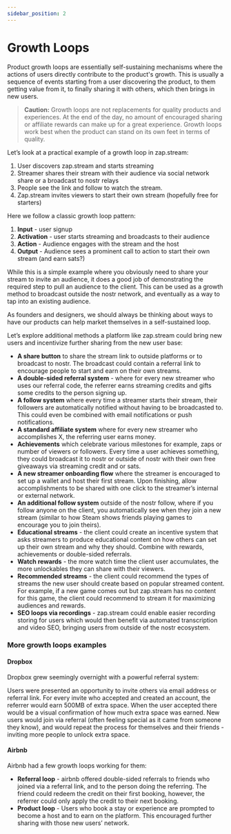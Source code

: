 ```yaml
---
sidebar_position: 2
---
```


# Growth Loops

Product growth loops are essentially self-sustaining mechanisms where the actions of users directly contribute to the product's growth. This is usually a sequence of events starting from a user discovering the product, to them getting value from it, to finally sharing it with others, which then brings in new users.

> **Caution:** 
> Growth loops are not replacements for quality products and experiences. At the end of the day, no amount of encouraged sharing or affiliate rewards can make up for a great experience. Growth loops work best when the product can stand on its own feet in terms of quality. 


Let’s look at a practical example of a growth loop in zap.stream:

1. User discovers zap.stream and starts streaming
2. Streamer shares their stream with their audience via social network share or a broadcast to nostr relays
3. People see the link and follow to watch the stream. 
4. Zap.stream invites viewers to start their own stream (hopefully free for starters)

Here we follow a classic growth loop pattern:

1. **Input** - user signup
2. **Activation** - user starts streaming and broadcasts to their audience
3. **Action** - Audience engages with the stream and the host 
4. **Output** - Audience sees a prominent call to action to start their own stream (and earn sats?)

While this is a simple example where you obviously need to share your stream to invite an audience, it does a good job of demonstrating the required step to pull an audience to the client. This can be used as a growth method to broadcast outside the nostr network, and eventually as a way to tap into an existing audience. 

As founders and designers, we should always be thinking about ways to have our products can help market themselves in a self-sustained loop. 

Let’s explore additional methods a platform like zap.stream could bring new users and incentivize further sharing from the new user base:

* **A share button** to share the stream link to outside platforms or to broadcast to nostr. The broadcast could contain a referral link to encourage people to start and earn on their own streams.
* **A double-sided referral system** - where for every new streamer who uses our referral code, the referrer earns streaming credits and gifts some credits to the person signing up. 
* **A follow system** where every time a streamer starts their stream, their followers are automatically notified without having to be broadcasted to. This could even be combined with email notifications or push notifications.
* **A standard affiliate system** where for every new streamer who accomplishes X, the referring user earns money. 
* **Achievements** which celebrate various milestones for example, zaps or number of viewers or followers. Every time a user achieves something, they could broadcast it to nostr or outside of nostr with their own free giveaways via streaming credit and or sats.  
* **A new streamer onboarding flow** where the streamer is encouraged to set up a wallet and host their first stream. Upon finishing, allow accomplishments to be shared with one click to the streamer’s internal or external network.
* **An additional follow system** outside of the nostr follow, where if you follow anyone on the client, you automatically see when they join a new stream (similar to how Steam shows friends playing games to encourage you to join theirs). 
* **Educational streams** - the client could create an incentive system that asks streamers to produce educational content on how others can set up their own stream and why they should. Combine with rewards, achievements or double-sided referrals. 
* **Watch rewards** - the more watch time the client user accumulates, the more unlockables they can share with their viewers. 
* **Recommended streams** - the client could recommend the types of streams the new user should create based on popular streamed content. For example, if a new game comes out but zap.stream has no content for this game, the client could recommend to stream it for maximizing audiences and rewards.
* **SEO loops via recordings** - zap.stream could enable easier recording storing for users which would then benefit via automated transcription and video SEO, bringing users from outside of the nostr ecosystem. 


### More growth loops examples

#### Dropbox 

Dropbox grew seemingly overnight with a powerful referral system:

Users were presented an opportunity to invite others via email address or referral link. For every invite who accepted and created an account, the referrer would earn 500MB of extra space. 
When the user accepted there would be a visual confirmation of how much extra space was earned. 
New users would join via referral (often feeling special as it came from someone they know), and would repeat the process for themselves and their friends - inviting more people to unlock extra space. 


#### Airbnb

Airbnb had a few growth loops working for them:

- **Referral loop** - airbnb offered double-sided referrals to friends who joined via a referral link, and to the person doing the referring. The friend could redeem the credit on their first booking, however, the referrer could only apply the credit to their next booking. 
- **Product loop** - Users who book a stay or experience are prompted to become a host and to earn on the platform. This encouraged further sharing with those new users’ network. 
